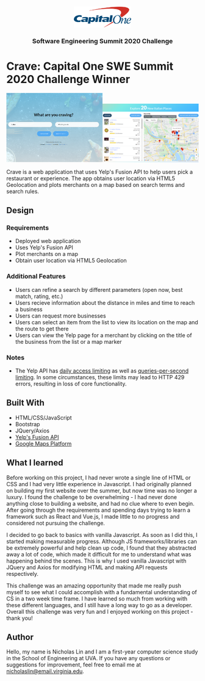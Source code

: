 <p align="center">
    <img src="assets/img/capitalOneLogo.png" width="150">
  </a>

  <h3 align="center">Software Engineering Summit 2020 Challenge</h3>
</p>

# Crave: Capital One SWE Summit 2020 Challenge Winner

<img src="screenshots/home.png" width="50%" title="Search screen"><img src="screenshots/results.png" width="50%" title="Search results screen">

Crave is a web application that uses Yelp's Fusion API to help users pick a restaurant or experience. The app obtains user location via HTML5 Geolocation and plots merchants on a map based on search terms and search rules.

## Design

### Requirements
* Deployed web application
* Uses Yelp's Fusion API
* Plot merchants on a map
* Obtain user location via HTML5 Geolocation
### Additional Features
* Users can refine a search by different parameters (open now, best match, rating, etc.)
* Users recieve information about the distance in miles and time to reach a business
* Users can request more businesses
* Users can select an item from the list to view its location on the map and the route to get there
* Users can view the Yelp page for a merchant by clicking on the title of the business from the list or a map marker
### Notes
*  The Yelp API has [daily access limiting](https://www.yelp.com/developers) as well as [queries-per-second limiting](https://www.yelp.com/developers/documentation/v3/qps_rate_limiting). In some circumstances, these limits may lead to HTTP 429 errors, resulting in loss of core functionality.

## Built With
* HTML/CSS/JavaScript
* Bootstrap
* JQuery/Axios
* [Yelp's Fusion API ](https://www.yelp.com/developers)
* [Google Maps Platform](https://developers.google.com/maps/documentation)

## What I learned
Before working on this project, I had never wrote a single line of HTML or CSS and I had very little experience in Javascript. I had originally planned on building my first website over the summer, but now time was no longer a luxury. I found the challenge to be overwhelming - I had never done anything close to building a website, and had no clue where to even begin.  After going through the requirements and spending days trying to learn a framework such as React and Vue.js, I made little to no progress and considered not pursuing the challenge.

I decided to go back to basics with vanilla Javascript. As soon as I did this, I started making measurable progress. Although JS frameworks/libraries can be extremely powerful and help clean up code, I found that they abstracted away a lot of code, which made it difficult for me to understand what was happening behind the scenes. This is why I used vanilla Javascript with  JQuery and Axios for modifying HTML and making API requests respectively.

This challenge was an amazing opportunity that made me really push myself to see what I could accomplish with a fundamental understanding of CS in a two week time frame. I have learned so much from working with these different languages, and I still have a long way to go as a developer. Overall this challenge was very fun and I enjoyed working on this project - thank you!

## Author
Hello, my name is Nicholas Lin and I am a first-year computer science study in the School of Engineering at UVA. If you have any questions or suggestions for improvement, feel free to email me at [nicholaslin@email.virginia.edu](mailto:nicholaslin@email.virginia.edu).
